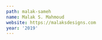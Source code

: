 ```yaml
---
path: malak-sameh
name: Malak S. Mahmoud
website: https://malaksdesigns.com
year: '2019'
---
```

